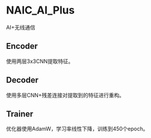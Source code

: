 # NAIC_AI_Plus
AI+无线通信

## Encoder

使用两层3x3CNN提取特征。

## Decoder

使用多层CNN+残差连接对提取到的特征进行重构。

## Trainer 

优化器使用AdamW，学习率线性下降，训练到450个epoch。

